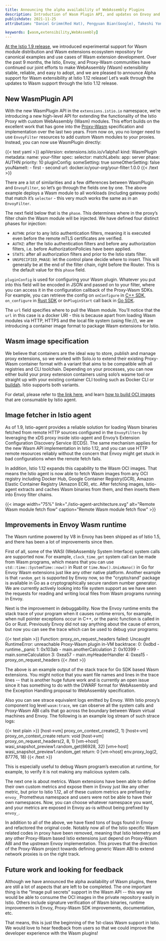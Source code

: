 ```yaml
---
title: Announcing the alpha availability of WebAssembly Plugins
description: Introduction of Wasm Plugin API, and updates on Envoy and Istio's Wasm based plugins.
publishdate: 2021-11-25
attribution: "Daniel Grimm(Red Hat), Pengyuan Bian(Google), Takeshi Yoneda(Tetrate)"

keywords: [wasm,extensibility,WebAssembly]
---
```


[At the Istio 1.9 release](../wasm-progress/), we introduced experimental support for Wasm module distribution and Wasm extensions ecosystem repository for canonical examples and use cases of Wasm extension development. Over the past 9 months, the Istio, Envoy, and Proxy-Wasm communities have continued our joint efforts to make WebAssembly (Wasm) extensibility stable, reliable, and easy to adopt, and we are pleased to announce Alpha support for Wasm extensibility at Istio 1.12 release! Let’s walk through the updates to Wasm support through the Istio 1.12 release.

## New WasmPlugin API

With the new WasmPlugin API in the `extensions.istio.io` namespace, we’re introducing a new high-level API for extending the functionality of the Istio Proxy with custom WebAssembly (Wasm) modules. This effort builds on the excellent work that has gone into the [Proxy-Wasm](https://github.com/proxy-wasm) specification and implementation over the last two years. From now on, you no longer need to use `EnvoyFilter` resources to add custom Wasm modules to your proxies. Instead, you can now use WasmPlugin directly:

{{< text yaml >}}
apiVersion: extensions.istio.io/v1alpha1
kind: WasmPlugin
metadata:
  name: your-filter
spec:
  selector:
    matchLabels:
      app: server
  phase: AUTHN
  priority: 10
  pluginConfig:
    someSetting: true
    someOtherSetting: false
    youNameIt:
    - first
    - second
  url: docker.io/your-org/your-filter:1.0.0
{{< /text >}}

There are a lot of similarities and a few differences between WasmPlugin and `EnvoyFilter`, so let’s go through the fields one by one. The above example deploys a Wasm module to all workloads (including gateway pods) that match it’s `selector` - this very much works the same as in an `EnvoyFilter`.

The next field below that is the `phase`. This determines where in the proxy’s filter chain the Wasm module will be injected. We have defined four distinct phases for injection:

* `AUTHN`: prior to any Istio authentication filters, meaning it is executed even before the remote mTLS certificates are verified.
* `AUTHZ`: after the Istio authentication filters and before any authorization filters, i.e. before AuthorizationPolicies have been applied.
* `STATS`: after all authorization filters and prior to the Istio stats filter.
* `UNSPECIFIED_PHASE`: let the control plane decide where to insert. This will generally be at the end of the filter chain, right before the Router. This is the default value for this `phase` field.

`pluginConfig` is used for configuring your Wasm plugin. Whatever you put into this field will be encoded in JSON and passed on to your filter, where you can access it in the configuration callback of the Proxy-Wasm SDKs. For example, you can retrieve the config on `onConfigure` in [C++ SDK](https://github.com/proxy-wasm/proxy-wasm-cpp-sdk/blob/fd0be8405db25de0264bdb78fae3a82668c03782/proxy_wasm_api.h#L329-L331), `on_configure` in [Rust SDK](https://github.com/proxy-wasm/proxy-wasm-rust-sdk/blob/v0.1.4/src/dispatcher.rs#L255) or `OnPluginStart` call back in [Go SDK](https://github.com/tetratelabs/proxy-wasm-go-sdk/blob/v0.15.0/proxywasm/types/context.go#L74).

The `url` field specifies where to pull the Wasm module. You’ll notice that the `url` in this case is a docker URI - this is because apart from loading Wasm modules via HTTP, HTTPS and the local file system (using file://), we are introducing a container image format to package Wasm extensions for Istio.

## Wasm image specification

We believe that containers are the ideal way to store, publish and manage proxy extensions, so we worked with Solo.io to extend their existing Proxy-Wasm container format with a variant that aims to be compatible with all registries and CLI toolchain. Depending on your processes, you can now either build your proxy extension containers using solo’s wasme tool or straight up with your existing container CLI tooling such as Docker CLI or [buildah](https://buildah.io/). Istio supports both variants.

For detail, please refer to [the link here](https://github.com/solo-io/wasm/tree/master/spec), and learn [how to build OCI images](https://github.com/solo-io/wasm/tree/master/spec#how-can-i-build-images) that are consumable by Istio agent.

## Image fetcher in Istio agent

As of 1.9, Istio-agent provides a reliable solution for loading Wasm binaries fetched from remote HTTP sources configured in the `EnvoyFilters` by leveraging the xDS proxy inside istio-agent and Envoy’s Extension Configuration Discovery Service (ECDS). The same mechanism applies for the new Wasm API implementation in Istio 1.12, and you can use HTTP remote resources reliably without the concern that Envoy might get stuck in bad configurations when the remote fetch fails.

In addition, Istio 1.12 expands this capability to the Wasm OCI images. That means the Istio agent is now able to fetch Wasm images from any OCI registry including Docker Hub, Google Container Registry(GCR), Amazon Elastic Container Registry (Amazon ECR), etc. After fetching images, Istio-agent extracts and caches Wasm binaries from them, and then inserts them into Envoy filter chains.

{{< image width="75%"
    link="./istio-agent-architecture.svg"
    alt="Remote Wasm module fetch flow"
    caption="Remote Wasm module fetch flow"
    >}}

## Improvements in Envoy Wasm runtime

The Wasm runtime powered by V8 in Envoy has been shipped as of Istio 1.5, and there has been a lot of improvements since then.

First of all, some of the WASI (WebAssembly System Interface) system calls are supported now. For example, `clock_time_get` system call can be made from Wasm programs, which means that you can use `std::time::SystemTime::now()` in Rust or `time.Now().UnixNano()` in Go for Envoy Wasm extensions just like any other native platform. Another example is that `random_get` is supported by Envoy now, so the "crypto/rand" package is available in Go as a cryptographically secure random number generator. We are currently actively looking into file system support as we have seen the requests for reading and writing local files from Wasm programs running in Envoy.

Next is the improvement in debuggability. Now the Envoy runtime emits the stack trace of your program when it causes runtime errors, for example, when null pointer exceptions occur in C++, or the panic function is called in Go or Rust. Previously Envoy did not say anything about the cause of errors, but now you can see the trace which can be used to debug your programs:

{{< text plain >}}
Function: proxy_on_request_headers failed: Uncaught RuntimeError: unreachable
Proxy-Wasm plugin in-VM backtrace:
  0:  0xdbd - runtime._panic
  1:  0x103ab - main.anotherCalculation
  2:  0x10399 - main.someCalculation
  3:  0xea57 - main.myHeaderHandler
  4:  0xea15 - proxy_on_request_headers
{{< /text >}}

The above is an example output of the stack trace for Go SDK based Wasm extensions. You might notice that you want file names and lines in the trace lines -- that is another huge future work and is currently an open issue since it has something to do with the DWARF format for WebAssembly and the Exception Handling proposal to WebAssembly specification.

Also you can see strace equivalent logs emitted by Envoy. With Istio proxy’s component log level `wasm:trace`, we can observe all the system calls and Proxy-Wasm ABI calls that go across the boundary between Wasm virtual machines and Envoy. The following is an example log stream of such strace logs:

{{< text plain >}}
[host->vm] proxy_on_context_create(2, 1)
[host<-vm] proxy_on_context_create return: void
[host->vm] proxy_on_request_headers(2, 8, 1)
[vm->host] wasi_snapshot_preview1.random_get(86928, 32)
[vm<-host] wasi_snapshot_preview1.random_get return: 0
[vm->host] env.proxy_log(2, 87776, 18)
{{< /text >}}

This is especially useful to debug Wasm program’s execution at runtime, for example, to verify it is not making any malicious system calls.

The next one is about metrics. Wasm extensions have been able to define their own custom metrics and expose them in Envoy just like any other metric, but prior to Istio 1.12, all of these custom metrics are prefixed by `envoy_` Prometheus namespace and users were not be able to have their own namespaces. Now, you can choose whatever namespace you want, and your metrics are exposed in Envoy as-is without being prefixed by `envoy_`.

In addition to all of the above, we have fixed tons of bugs found in Envoy and refactored the original code. Notably now all of the Istio specific Wasm related codes in proxy have been removed, meaning that Istio telemetry and any other Proxy-Wasm based Istio extensions just depend on Proxy-Wasm ABI and the upstream Envoy implementation. This proves that the direction of the Proxy-Wasm project towards defining generic Wasm ABI to extend network proxies is on the right track.

## Future work and looking for feedback

Although we have announced the alpha availability of Wasm plugins, there are still a lot of aspects that are left to be completed. The one important thing is the "Image pull secrets” support in the Wasm API -- this way we would be able to consume the OCI images in the private repository easily in Istio. Others include signature verification of Wasm binaries, runtime improvements in Envoy, Proxy-Wasm SDK improvements, documentation, etc.

That means, this is just the beginning of the 1st-class Wasm support in Istio. We would love to hear feedback from users so that we could improve the developer experience with the Wasm plugins!
